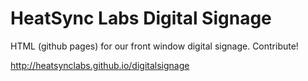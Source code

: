 HeatSync Labs Digital Signage
==============

HTML (github pages) for our front window digital signage. Contribute!

http://heatsynclabs.github.io/digitalsignage
